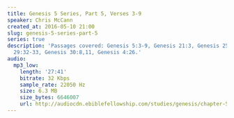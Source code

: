 ```yaml
---
title: Genesis 5 Series, Part 5, Verses 3-9
speaker: Chris McCann
created_at: 2016-05-10 21:00
slug: genesis-5-series-part-5
series: true
description: 'Passages covered: Genesis 5:3-9, Genesis 21:3, Genesis 25:25-26, Genesis
  29:32-33, Genesis 30:8,11, Genesis 4:26.'
audio:
  mp3_low:
    length: '27:41'
    bitrate: 32 Kbps
    sample_rate: 22050 Hz
    size: 6.3 MB
    size_bytes: 6646007
    url: http://audiocdn.ebiblefellowship.com/studies/genesis/chapter-5/2016.05.10_McCann_-_Genesis_5_Series_Part_5.mp3
---
```

